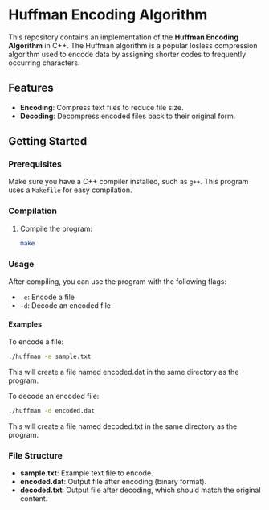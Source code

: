# Huffman Encoding Algorithm

This repository contains an implementation of the **Huffman Encoding Algorithm** in C++. The Huffman algorithm is a popular losless compression algorithm used to encode data by assigning shorter codes to frequently occurring characters.

## Features

- **Encoding**: Compress text files to reduce file size.
- **Decoding**: Decompress encoded files back to their original form.

## Getting Started

### Prerequisites

Make sure you have a C++ compiler installed, such as `g++`. This program uses a `Makefile` for easy compilation.

### Compilation

1. Compile the program:
   ```bash
   make
   ```

### Usage

After compiling, you can use the program with the following flags:

- `-e`: Encode a file
- `-d`: Decode an encoded file

#### Examples

To encode a file:

```bash
./huffman -e sample.txt
```

This will create a file named encoded.dat in the same directory as the program.

To decode an encoded file:

```bash
./huffman -d encoded.dat
```

This will create a file named decoded.txt in the same directory as the program.

### File Structure

- **sample.txt**: Example text file to encode.
- **encoded.dat**: Output file after encoding (binary format).
- **decoded.txt**: Output file after decoding, which should match the original content.
